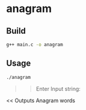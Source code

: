 # anagram
Build
-------
```bash
g++ main.c -o anagram
```


Usage
-------
```bash
./anagram
```
>> Enter Input string:


<< Outputs Anagram words


